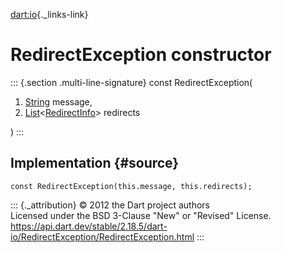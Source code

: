 [dart:io](../../dart-io/dart-io-library){._links-link}

RedirectException constructor
=============================

::: {.section .multi-line-signature}
const RedirectException(

1.  [String](../../dart-core/string-class) message,
2.  [List](../../dart-core/list-class)\<[RedirectInfo](../redirectinfo-class)\>
    redirects

)
:::

Implementation {#source}
--------------

``` {.language-dart data-language="dart"}
const RedirectException(this.message, this.redirects);
```

::: {._attribution}
© 2012 the Dart project authors\
Licensed under the BSD 3-Clause \"New\" or \"Revised\" License.\
<https://api.dart.dev/stable/2.18.5/dart-io/RedirectException/RedirectException.html>
:::
